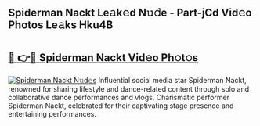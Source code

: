 ## Spiderman Nackt Le𝚊k𝚎d N𝚞𝚍e - Part-jCd Vid𝚎o Photos Le𝚊ks Hku4B

# <h2><a href="http://fb4y4l6.evod.top/?m=Spiderman+Nackt">🔗 👉🔴 Spiderman Nackt Vid𝚎o Ph𝚘t𝚘s</a></h2>

[![Spiderman Nackt N𝚞d𝚎s](https://i.imgur.com/8V9OHl7.gif)](http://fb4y4l6.evod.top/?m=Spiderman+Nackt)
Influential social media star Spiderman Nackt, renowned for sharing lifestyle and dance-related content through solo and collaborative dance performances and vlogs. Charismatic performer Spiderman Nackt, celebrated for their captivating stage presence and entertaining performances. 

